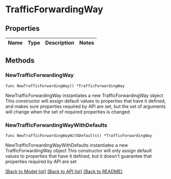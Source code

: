 # TrafficForwardingWay

## Properties

Name | Type | Description | Notes
------------ | ------------- | ------------- | -------------

## Methods

### NewTrafficForwardingWay

`func NewTrafficForwardingWay() *TrafficForwardingWay`

NewTrafficForwardingWay instantiates a new TrafficForwardingWay object
This constructor will assign default values to properties that have it defined,
and makes sure properties required by API are set, but the set of arguments
will change when the set of required properties is changed

### NewTrafficForwardingWayWithDefaults

`func NewTrafficForwardingWayWithDefaults() *TrafficForwardingWay`

NewTrafficForwardingWayWithDefaults instantiates a new TrafficForwardingWay object
This constructor will only assign default values to properties that have it defined,
but it doesn't guarantee that properties required by API are set


[[Back to Model list]](../README.md#documentation-for-models) [[Back to API list]](../README.md#documentation-for-api-endpoints) [[Back to README]](../README.md)


